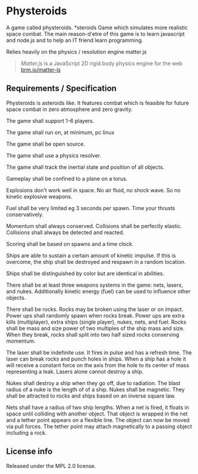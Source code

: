 # Physteroids #
A game called physteroids. *steroids Game which simulates more realistic space combat. The main reason-d'etre of this game is to learn javascript and node.js and to help an IT friend learn programming.

Relies heavily on the physics / resolution engine matter.js

> *Matter.js* is a JavaScript 2D rigid body physics engine for the web
[brm.io/matter-js](http://brm.io/matter-js)

## Requirements / Specification ##

Physteroids is asteroids like. It features combat which is feasible for future space combat in zero atmosphere and zero gravity. 

The game shall support 1-6 players. 

The game shall run on, at minimum, pc linux

The game shall be open source. 

The game shall use a physics resolver. 

The game shall track the inertial state and position of all objects. 

Gameplay shall be confined to a plane on a torus. 

Explosions don't work well in space. No air fluid, no shock wave. So no kinetic explosive weapons. 

Fuel shall be very limited eg 3 seconds per spawn. Time your thrusts conservatively. 

Momentum shall always conserved. Collisions shall be perfectly elastic. Collisions shall always be detected and reacted. 

Scoring shall be based on spawns and a time clock. 

Ships are able to sustain a certain amount of kinetic impulse. If this is overcome, the ship shall be destroyed and respawn in a random location. 

Ships shall be distinguished by color but are identical  in abilities.

There shall be at least three weapons systems in the game: nets, lasers, and nukes.  Additionally kinetic energy (fuel) can be used to influence other objects. 

There shall be rocks. Rocks may be broken using the laser or on impact.  Power ups shall randomly spawn when rocks break. Power ups are extra kills (multiplayer), extra ships (single player), nukes, nets, and fuel. Rocks shall be mass and size power of two multiples of the ship mass and size. When they break, rocks shall split into two half sized rocks conserving momentum. 

The laser shall be indefinite use. It fires in pulse and has a refresh time. The laser can break rocks and punch holes in ships. When a ship has a hole it will receive a constant force on the axis from the hole to its center of mass representing a leak. Lasers alone cannot destroy a ship. 

Nukes shall destroy a ship when they go off, due to radiation. The blast radius of a nuke is the length of of a ship. Nukes shall be magnetic. They shall be attracted to rocks and ships based on an inverse square law. 

Nets shall have a radius of two ship lengths. When a net is fired, it floats in space until colliding with another object. That object is wrapped in the net and a tether point appears on a flexible line. The object can now be moved via pull forces. The tether point may attach magnetically to a passing object including a rock. 

## License info ##

Released under the MPL 2.0 license.
